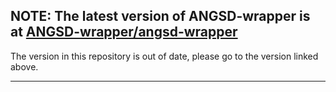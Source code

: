 ## NOTE: The latest version of ANGSD-wrapper is at [ANGSD-wrapper/angsd-wrapper](https://github.com/ANGSD-wrapper/angsd-wrapper)

The version in this repository is out of date, please go to the version linked above.

---
